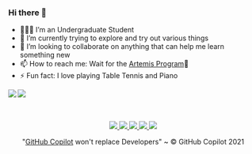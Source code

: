 ### Hi there 👋

<!--
**QuantuMAtharva/QuantuMAtharva** is a ✨ _special_ ✨ repository because its `README.md` (this file) appears on your GitHub profile.

Here are some ideas to get you started:

- 🔭 I’m currently working ...
- 🌱 I’m currently learning ...
- 👯 I’m looking to collaborate on ...
- 🤔 I’m looking for help with ...
- 💬 Ask me about ...
- 📫 How to reach me: ...
- 😄 Pronouns: ...
- ⚡ Fun fact: ...
-->
- 👨🏻‍🎓 I’m an Undergraduate Student
- 🔭 I’m currently trying to explore and try out various things
- 👯 I’m looking to collaborate on anything that can help me learn something new
- 📫 How to reach me: Wait for the <a href="https://www.nasa.gov/specials/artemis/" target="_blank">Artemis Program</a>🚀
- ⚡ Fun fact: I love playing Table Tennis and Piano

<img align="left" src="https://github-readme-stats.vercel.app/api?username=QuantuMAtharva&count_private=true&show_icons=true&theme=blue-green&include_all_commits=true">
<img src="https://github-readme-stats.vercel.app/api/top-langs/?username=QuantuMAtharva&theme=blue-green&count_private=true">

<br>
<br>
<br>

<p align="center">
  <a href="https://bit.ly/36aAYqh" target="_blank">
  <img src="https://img.shields.io/badge/-Visit_my_Website-EA4335?style=flat&logo=blogger&logoColor=white&link=https://bit.ly/36aAYqh"></img>
  </a>
  <a href="https://bit.ly/36aAYqh" target="_blank">
  <img src="https://img.shields.io/badge/-Contact_Me-BB001B?style=flat&logo=Gmail&logoColor=white&link=https://bit.ly/36aAYqh" />
  </a>
  <a href="https://bit.ly/36aAYqh" target="_blank">
  <img src="https://img.shields.io/badge/-LinkedIn-blue?style=flat&logo=Linkedin&logoColor=white&link=https://bit.ly/36aAYqh"  />
  </a>
  <a href="http://github.com/QuantuMAtharva">
  <img src="https://img.shields.io/github/followers/QuantuMAtharva?label=follow&style=social" />
  </a>
  <img src="https://komarev.com/ghpvc/?username=QuantuMAtharva&style=flat&color=0b98d9"  /> 
</p>

<p align="center">
  "<a href="https://copilot.github.com/" target="_blank">GitHub Copilot</a> won't replace Developers" ~ © GitHub Copilot 2021
</p>
